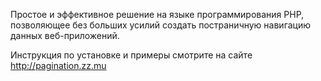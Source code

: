 Простое и эффективное решение на языке программирования PHP, позволяющее без больших усилий создать постраничную навигацию данных веб-приложений. 

Инструкция по установке и примеры смотрите на сайте http://pagination.zz.mu
